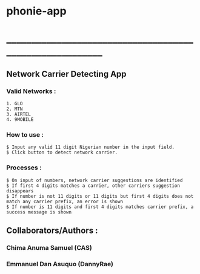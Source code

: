 # phonie-app
# ________________________________________________________

## Network Carrier Detecting App

### Valid Networks :
	1. GLO
	2. MTN
	3. AIRTEL
	4. 9MOBILE

### How to use :
	$ Input any valid 11 digit Nigerian number in the input field.
	$ Click button to detect network carrier.

### Processes :
	$ On input of numbers, network carrier suggestions are identified
	$ If first 4 digits matches a carrier, other carriers suggestion disappears
	$ If number is not 11 digits or 11 digits but first 4 digits does not match any carrier prefix, an error is shown
	$ If number is 11 digits and first 4 digits matches carrier prefix, a success message is shown

## Collaborators/Authors :
### Chima Anuma Samuel (CAS)
### Emmanuel Dan Asuquo (DannyRae)
